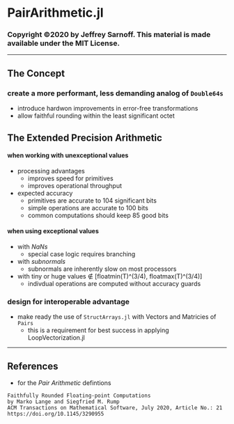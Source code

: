 # PairArithmetic.jl

### Copyright ©2020 by Jeffrey Sarnoff. This material is made available under the MIT License.

----

## The Concept

### create a more performant, less demanding analog of `Double64s`
   - introduce hardwon improvements in error-free transformations
   - allow faithful rounding within the least significant octet

## The Extended Precision Arithmetic

#### when working with unexceptional values
   - processing advantages  
        - improves speed for primitives
        - improves operational throughput
   - expected accuracy   
        - primitives are accurate to 104 significant bits  
        - simple operations are accurate to 100 bits
        - common computations should keep 85 good bits

#### when using exceptional values
   - with _NaNs_
       - special case logic requires branching
   - with _subnormals_    
       - subnormals are inherently slow on most processors
   - with tiny or huge values ∉ [floatmin(T)^(3/4), floatmax(T)^(3/4)]
       - indivdual operations are computed without accuracy guards
   
### design for interoperable advantage   
   - make ready the use of `StructArrays.jl` with Vectors and Matricies of `Pairs`
       - this is a requirement for best success in applying LoopVectorization.jl
 
----

## References

- for the _Pair Arithmetic_ defintions
```
Faithfully Rounded Floating-point Computations
by Marko Lange and Siegfried M. Rump
ACM Transactions on Mathematical Software, July 2020, Article No.: 21
https://doi.org/10.1145/3290955
```
